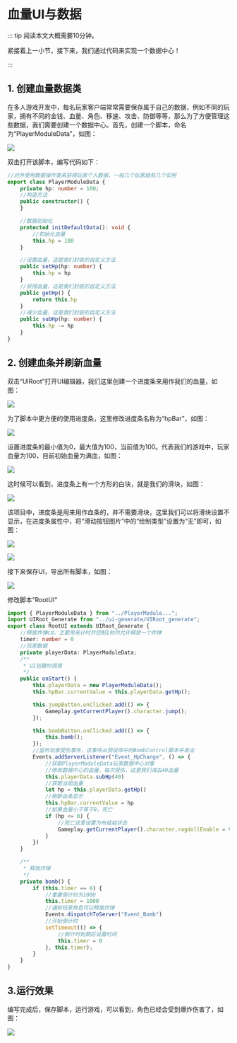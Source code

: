 # 血量UI与数据

::: tip 阅读本文大概需要10分钟。

紧接着上一小节，接下来，我们通过代码来实现一个数据中心！

:::

## 1. 创建血量数据类

在多人游戏开发中，每名玩家客户端常常需要保存属于自己的数据，例如不同的玩家，拥有不同的金钱、血量、角色、移速、攻击、防御等等，那么为了方便管理这些数据，我们需要创建一个数据中心。首先，创建一个脚本，命名为“PlayerModuleData”，如图：

![](https://cdn.233xyx.com/1681133222060_328.png)

双击打开该脚本，编写代码如下：

```TypeScript
//对外使用数据操作类来获得玩家个人数据，一般几个玩家就有几个实例
export class PlayerModuleData {
    private hp: number = 100;
    //构造方法
    public constructor() {
    }

    //数据初始化
    protected initDefaultData(): void {
        //初始化血量
        this.hp = 100
    }

    //设置血量，这是我们封装的自定义方法
    public setHp(hp: number) {
        this.hp = hp
    }
    //获得血量，这是我们封装的自定义方法
    public getHp() {
        return this.hp
    }
    //减少血量，这是我们封装的自定义方法
    public subHp(hp: number) {
        this.hp -= hp
    }
}
```

## 2. 创建血条并刷新血量

双击“UIRoot”打开UI编辑器，我们这里创建一个进度条来用作我们的血量，如图：

![](https://cdn.233xyx.com/1681133222265_504.png)

为了脚本中更方便的使用进度条，这里修改进度条名称为“hpBar”，如图：

![](https://cdn.233xyx.com/1681133222110_278.png)

设置进度条的最小值为0，最大值为100，当前值为100。代表我们的游戏中，玩家血量为100，目前初始血量为满血，如图：

![](https://cdn.233xyx.com/1681133222367_535.png)

这时候可以看到，进度条上有一个方形的白块，就是我们的滑块，如图：

![](https://cdn.233xyx.com/1681133222011_556.png)

该项目中，进度条是用来用作血条的，并不需要滑块，这里我们可以将滑块设置不显示，在进度条属性中，将“滑动按钮图片”中的“绘制类型”设置为“无”即可，如图：

![](https://cdn.233xyx.com/1681133222208_225.png)

![](https://cdn.233xyx.com/1681133221963_922.png)

接下来保存UI，导出所有脚本，如图：

![](https://cdn.233xyx.com/1681133222159_836.png)

修改脚本"RootUI"

```TypeScript
import { PlayerModuleData } from "../PlayerModule...";
import UIRoot_Generate from "../ui-generate/UIRoot_generate";
export class RootUI extends UIRoot_Generate {
    //释放炸弹cd，主要用来计时并控制1秒内允许释放一个炸弹
    timer: number = 0
    //玩家数据
    private playerData: PlayerModuleData;
    /**
     * UI创建时调用
     */
    public onStart() {
        this.playerData = new PlayerModuleData();
        this.hpBar.currentValue = this.playerData.getHp();

        this.jumpButton.onClicked.add(() => {
            Gameplay.getCurrentPlayer().character.jump();
        });

        this.bombButton.onClicked.add(() => {
            this.bomb();
        });
        //监听玩家受伤事件，该事件从预设体中的BombControl脚本中发出
        Events.addServerListener("Event_HpChange", () => {
            //获取PlayerModuleData玩家数据中心对象
            //修改数据中心的血量，每次受伤，这里我们减去40血量
            this.playerData.subHp(40)
            //获取当前血量
            let hp = this.playerData.getHp()
            //刷新血条显示
            this.hpBar.currentValue = hp
            //如果血量小于等于0，死亡
            if (hp <= 0) {
                //死亡这里设置为布娃娃状态
                Gameplay.getCurrentPlayer().character.ragdollEnable = true;
            }
        })
    }

    /**
     * 释放炸弹
     */
    private bomb() {
        if (this.timer == 0) {
            //重置倒计时为1000
            this.timer = 1000
            //通知玩家角色可以释放炸弹
            Events.dispatchToServer("Event_Bomb")
            //开始倒计时
            setTimeout(() => {
                //倒计时到期后设置时间
                this.timer = 0
            }, this.timer);
        }
    }
}
```

## 3.运行效果

编写完成后，保存脚本，运行游戏，可以看到，角色已经会受到爆炸伤害了，如图：

![](https://cdn.233xyx.com/1681133222315_445.gif)
